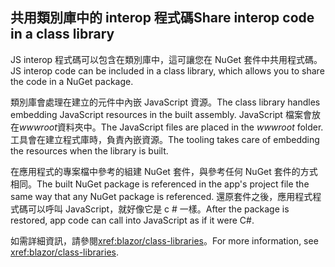 ## <a name="share-interop-code-in-a-class-library"></a><span data-ttu-id="dcc3c-101">共用類別庫中的 interop 程式碼</span><span class="sxs-lookup"><span data-stu-id="dcc3c-101">Share interop code in a class library</span></span>

<span data-ttu-id="dcc3c-102">JS interop 程式碼可以包含在類別庫中，這可讓您在 NuGet 套件中共用程式碼。</span><span class="sxs-lookup"><span data-stu-id="dcc3c-102">JS interop code can be included in a class library, which allows you to share the code in a NuGet package.</span></span>

<span data-ttu-id="dcc3c-103">類別庫會處理在建立的元件中內嵌 JavaScript 資源。</span><span class="sxs-lookup"><span data-stu-id="dcc3c-103">The class library handles embedding JavaScript resources in the built assembly.</span></span> <span data-ttu-id="dcc3c-104">JavaScript 檔案會放在*wwwroot*資料夾中。</span><span class="sxs-lookup"><span data-stu-id="dcc3c-104">The JavaScript files are placed in the *wwwroot* folder.</span></span> <span data-ttu-id="dcc3c-105">工具會在建立程式庫時，負責內嵌資源。</span><span class="sxs-lookup"><span data-stu-id="dcc3c-105">The tooling takes care of embedding the resources when the library is built.</span></span>

<span data-ttu-id="dcc3c-106">在應用程式的專案檔中參考的組建 NuGet 套件，與參考任何 NuGet 套件的方式相同。</span><span class="sxs-lookup"><span data-stu-id="dcc3c-106">The built NuGet package is referenced in the app's project file the same way that any NuGet package is referenced.</span></span> <span data-ttu-id="dcc3c-107">還原套件之後，應用程式程式碼可以呼叫 JavaScript，就好像它是 c # 一樣。</span><span class="sxs-lookup"><span data-stu-id="dcc3c-107">After the package is restored, app code can call into JavaScript as if it were C#.</span></span>

<span data-ttu-id="dcc3c-108">如需詳細資訊，請參閱<xref:blazor/class-libraries>。</span><span class="sxs-lookup"><span data-stu-id="dcc3c-108">For more information, see <xref:blazor/class-libraries>.</span></span>
